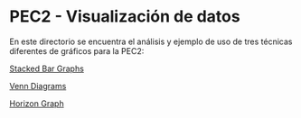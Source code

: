 # PEC2 - Visualización de datos

En este directorio se encuentra el análisis y ejemplo de uso de tres técnicas diferentes de gráficos para la PEC2:

[Stacked Bar Graphs](./1%20Stacked%20Bar%20Graphs/stacked.md)

[Venn Diagrams](./2%20Venn%20Diagrams/venn.md)

[Horizon Graph](./3%20Horizon%20Graph/horizon.md)